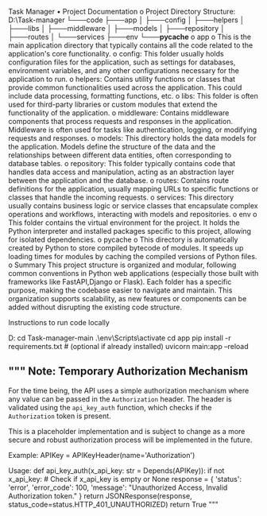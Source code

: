 Task Manager
•	Project Documentation
o	Project Directory Structure:
D:\Task-manager
└───code
    ├───app
    │   ├───config
    │   ├───helpers
    │   ├───libs
    │   ├───middleware
    │   ├───models
    │   ├───repository
    │   ├───routes
    │   └───services
    ├───env
    └───__pycache__
o	app
o	This is the main application directory that typically contains all the code related to the application's core functionality.
o	config: This folder usually holds configuration files for the application, such as settings for databases, environment variables, and any other configurations necessary for the application to run.
o	helpers: Contains utility functions or classes that provide common functionalities used across the application. This could include data processing, formatting functions, etc.
o	libs: This folder is often used for third-party libraries or custom modules that extend the functionality of the application.
o	middleware: Contains middleware components that process requests and responses in the application. Middleware is often used for tasks like authentication, logging, or modifying requests and responses.
o	models: This directory holds the data models for the application. Models define the structure of the data and the relationships between different data entities, often corresponding to database tables.
o	repository: This folder typically contains code that handles data access and manipulation, acting as an abstraction layer between the application and the database.
o	routes: Contains route definitions for the application, usually mapping URLs to specific functions or classes that handle the incoming requests.
o	services: This directory usually contains business logic or service classes that encapsulate complex operations and workflows, interacting with models and repositories.
o	env
o	This folder contains the virtual environment for the project. It holds the Python interpreter and installed packages specific to this project, allowing for isolated dependencies.
o	pycache
o	This directory is automatically created by Python to store compiled bytecode of modules. It speeds up loading times for modules by caching the compiled versions of Python files.
o	Summary
This project structure is organized and modular, following common conventions in Python web applications (especially those built with frameworks like FastAPI,Django or Flask). Each folder has a specific purpose, making the codebase easier to navigate and maintain. This organization supports scalability, as new features or components can be added without disrupting the existing code structure.

Instructions to run code locally

D:
cd Task-manager-main
.\env\Scripts\activate
cd app
pip install -r requirements.txt  # (optional if already installed)
uvicorn main:app –reload


"""
Note: Temporary Authorization Mechanism
---------------------------------------

For the time being, the API uses a simple authorization mechanism where any value can be passed in the `Authorization` header.
The header is validated using the `api_key_auth` function, which checks if the `Authorization` token is present.

This is a placeholder implementation and is subject to change as a more secure and robust authorization process will be implemented in the future.

Example:
    APIKey = APIKeyHeader(name='Authorization')

Usage:
    def api_key_auth(x_api_key: str = Depends(APIKey)):
        if not x_api_key:  # Check if x_api_key is empty or None
            response = {
                'status': 'error',
                'error_code': 100,
                'message': "Unauthorized Access, Invalid Authorization token."
            }
            return JSONResponse(response, status_code=status.HTTP_401_UNAUTHORIZED)
        return True
"""
